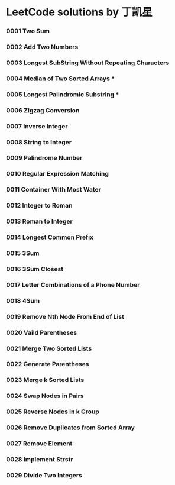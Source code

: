 # LeetCode solutions by 丁凯星

### 0001 Two Sum
### 0002 Add Two Numbers
### 0003 Longest SubString Without Repeating Characters
### 0004 Median of Two Sorted Arrays *
### 0005 Longest Palindromic Substring *
### 0006 Zigzag Conversion
### 0007 Inverse Integer
### 0008 String to Integer
### 0009 Palindrome Number
### 0010 Regular Expression Matching
### 0011 Container With Most Water
### 0012 Integer to Roman
### 0013 Roman to Integer
### 0014 Longest Common Prefix
### 0015 3Sum
### 0016 3Sum Closest
### 0017 Letter Combinations of a Phone Number
### 0018 4Sum
### 0019 Remove Nth Node From End of List
### 0020 Vaild Parentheses
### 0021 Merge Two Sorted Lists
### 0022 Generate Parentheses
### 0023 Merge k Sorted Lists
### 0024 Swap Nodes in Pairs
### 0025 Reverse Nodes in k Group
### 0026 Remove Duplicates from Sorted Array
### 0027 Remove Element
### 0028 Implement Strstr
### 0029 Divide Two Integers